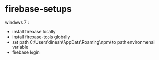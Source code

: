 # firebase-setups

windows 7 :

   * install firebase locally
   * install firebase-tools globally
   * set path C:\Users\dinesh\AppData\Roaming\npm\ to path environmenal variable
   * firebase login
